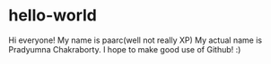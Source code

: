 # hello-world
Hi everyone!
My name is paarc(well not really XP) My actual name is Pradyumna Chakraborty.
I hope to make good use of Github! :)
